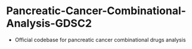 # Pancreatic-Cancer-Combinational-Analysis-GDSC2
- Official codebase for pancreatic cancer combinational drugs analysis
